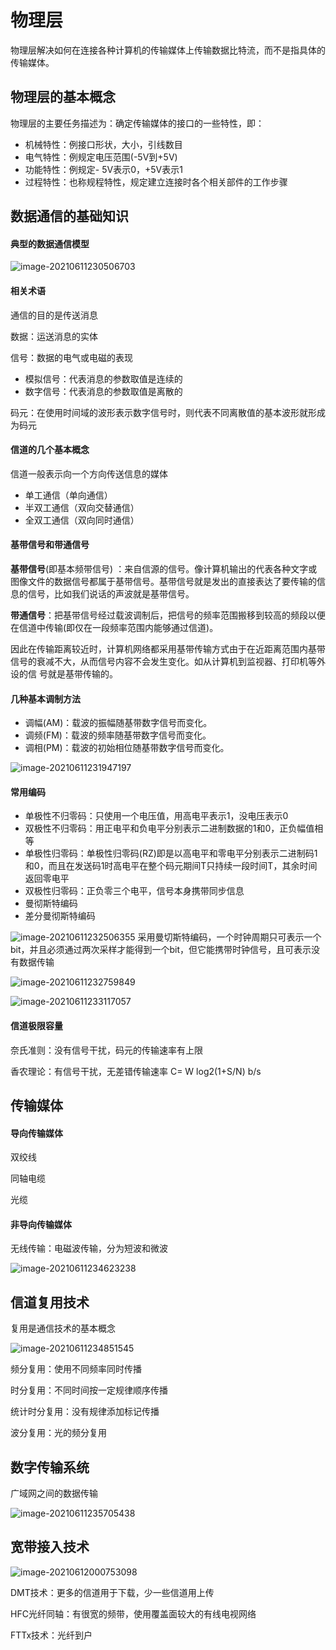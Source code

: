 # 物理层

物理层解决如何在连接各种计算机的传输媒体上传输数据比特流，而不是指具体的传输媒体。

## 物理层的基本概念

物理层的主要任务描述为：确定传输媒体的接口的一些特性，即：

- 机械特性：例接口形状，大小，引线数目
- 电气特性：例规定电压范围(-5V到+5V)
- 功能特性：例规定- 5V表示0，+5V表示1
- 过程特性：也称规程特性，规定建立连接时各个相关部件的工作步骤

## 数据通信的基础知识

#### 典型的数据通信模型

![image-20210611230506703](https://gitee.com/mounui/PicBed/raw/master/notebook/image-20210611230506703.png)

#### 相关术语

通信的目的是传送消息

数据：运送消息的实体

信号：数据的电气或电磁的表现

- 模拟信号：代表消息的参数取值是连续的
- 数字信号：代表消息的参数取值是离散的

码元：在使用时间域的波形表示数字信号时，则代表不同离散值的基本波形就形成为码元

#### 信道的几个基本概念

信道一般表示向一个方向传送信息的媒体

- 单工通信（单向通信）
- 半双工通信（双向交替通信）
- 全双工通信（双向同时通信）

#### 基带信号和带通信号

**基带信号**(即基本频带信号) ：来自信源的信号。像计算机输出的代表各种文字或图像文件的数据信号都属于基带信号。基带信号就是发出的直接表达了要传输的信息的信号，比如我们说话的声波就是基带信号。

**带通信号**：把基带信号经过载波调制后，把信号的频率范围搬移到较高的频段以便在信道中传输(即仅在一段频率范围内能够通过信道)。

因此在传输距离较近时，计算机网络都采用基带传输方式由于在近距离范围内基带信号的衰减不大，从而信号内容不会发生变化。如从计算机到监视器、打印机等外设的信
号就是基带传输的。

#### 几种基本调制方法

- 调幅(AM)：载波的振幅随基带数字信号而变化。
- 调频(FM)：载波的频率随基带数字信号而变化。
- 调相(PM)：载波的初始相位随基带数字信号而变化。

![image-20210611231947197](https://gitee.com/mounui/PicBed/raw/master/notebook/image-20210611231947197.png)

#### 常用编码

- 单极性不归零码：只使用一个电压值，用高电平表示1，没电压表示0
- 双极性不归零码：用正电平和负电平分别表示二进制数据的1和0，正负幅值相等
- 单极性归零码：单极性归零码(RZ)即是以高电平和零电平分别表示二进制码1和0，而且在发送码1时高电平在整个码元期间T只持续一段时间T，其余时间返回零电平
- 双极性归零码：正负零三个电平，信号本身携带同步信息
- 曼彻斯特编码
- 差分曼彻斯特编码

![image-20210611232506355](https://gitee.com/mounui/PicBed/raw/master/notebook/image-20210611232506355.png)
采用曼切斯特编码，一个时钟周期只可表示一个bit，并且必须通过两次采样才能得到一个bit，但它能携带时钟信号，且可表示没有数据传输

![image-20210611232759849](https://gitee.com/mounui/PicBed/raw/master/notebook/image-20210611232759849.png)

![image-20210611233117057](https://gitee.com/mounui/PicBed/raw/master/notebook/image-20210611233117057.png)

#### 信道极限容量

奈氏准则：没有信号干扰，码元的传输速率有上限

香农理论：有信号干扰，无差错传输速率 C= W log2(1+S/N) 	b/s

## 传输媒体

#### 导向传输媒体

双绞线

同轴电缆

光缆

#### 非导向传输媒体

无线传输：电磁波传输，分为短波和微波

![image-20210611234623238](https://gitee.com/mounui/PicBed/raw/master/notebook/image-20210611234623238.png)

## 信道复用技术

复用是通信技术的基本概念

![image-20210611234851545](https://gitee.com/mounui/PicBed/raw/master/notebook/image-20210611234851545.png)

频分复用：使用不同频率同时传播

时分复用：不同时间按一定规律顺序传播

统计时分复用：没有规律添加标记传播

波分复用：光的频分复用

## 数字传输系统

广域网之间的数据传输

![image-20210611235705438](https://gitee.com/mounui/PicBed/raw/master/notebook/image-20210611235705438.png)

## 宽带接入技术

![image-20210612000753098](https://gitee.com/mounui/PicBed/raw/master/notebook/image-20210612000753098.png)

DMT技术：更多的信道用于下载，少一些信道用上传

HFC光纤同轴：有很宽的频带，使用覆盖面较大的有线电视网络

FTTx技术：光纤到户